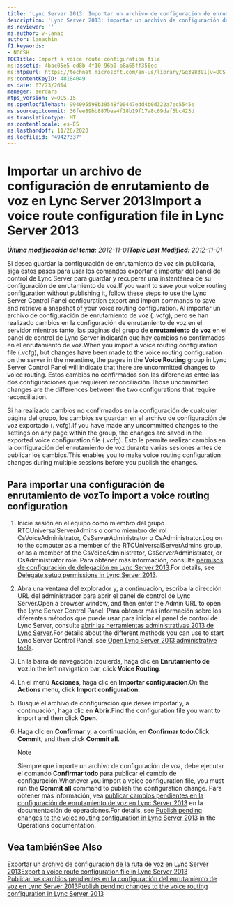 ```yaml
---
title: 'Lync Server 2013: Importar un archivo de configuración de enrutamiento de voz'
description: 'Lync Server 2013: importar un archivo de configuración de la ruta de voz.'
ms.reviewer: ''
ms.author: v-lanac
author: lanachin
f1.keywords:
- NOCSH
TOCTitle: Import a voice route configuration file
ms:assetid: 4bac05e5-ed8b-4f10-96b0-b8a65ff356ec
ms:mtpsurl: https://technet.microsoft.com/en-us/library/Gg398301(v=OCS.15)
ms:contentKeyID: 48184049
ms.date: 07/23/2014
manager: serdars
mtps_version: v=OCS.15
ms.openlocfilehash: 994095598b39548f00447edd4b0d322a7ec5545e
ms.sourcegitcommit: 36fee89bb887bea4f18b19f17a8c69daf5bc423d
ms.translationtype: MT
ms.contentlocale: es-ES
ms.lasthandoff: 11/26/2020
ms.locfileid: "49427337"
---
```

# <a name="import-a-voice-route-configuration-file-in-lync-server-2013"></a><span data-ttu-id="3bb15-103">Importar un archivo de configuración de enrutamiento de voz en Lync Server 2013</span><span class="sxs-lookup"><span data-stu-id="3bb15-103">Import a voice route configuration file in Lync Server 2013</span></span>

<div data-xmlns="http://www.w3.org/1999/xhtml">

<div class="topic" data-xmlns="http://www.w3.org/1999/xhtml" data-msxsl="urn:schemas-microsoft-com:xslt" data-cs="https://msdn.microsoft.com/">

<div data-asp="https://msdn2.microsoft.com/asp">



</div>

<div id="mainSection">

<div id="mainBody"><span data-ttu-id="3bb15-104">

<span> </span></span><span class="sxs-lookup"><span data-stu-id="3bb15-104">

<span> </span></span></span>

<span data-ttu-id="3bb15-105">_**Última modificación del tema:** 2012-11-01_</span><span class="sxs-lookup"><span data-stu-id="3bb15-105">_**Topic Last Modified:** 2012-11-01_</span></span>

<span data-ttu-id="3bb15-106">Si desea guardar la configuración de enrutamiento de voz sin publicarla, siga estos pasos para usar los comandos exportar e importar del panel de control de Lync Server para guardar y recuperar una instantánea de su configuración de enrutamiento de voz.</span><span class="sxs-lookup"><span data-stu-id="3bb15-106">If you want to save your voice routing configuration without publishing it, follow these steps to use the Lync Server Control Panel configuration export and import commands to save and retrieve a snapshot of your voice routing configuration.</span></span> <span data-ttu-id="3bb15-107">Al importar un archivo de configuración de enrutamiento de voz (. vcfg), pero se han realizado cambios en la configuración de enrutamiento de voz en el servidor mientras tanto, las páginas del grupo de **enrutamiento de voz** en el panel de control de Lync Server indicarán que hay cambios no confirmados en el enrutamiento de voz.</span><span class="sxs-lookup"><span data-stu-id="3bb15-107">When you import a voice routing configuration file (.vcfg), but changes have been made to the voice routing configuration on the server in the meantime, the pages in the **Voice Routing** group in Lync Server Control Panel will indicate that there are uncommitted changes to voice routing.</span></span> <span data-ttu-id="3bb15-108">Estos cambios no confirmados son las diferencias entre las dos configuraciones que requieren reconciliación.</span><span class="sxs-lookup"><span data-stu-id="3bb15-108">Those uncommitted changes are the differences between the two configurations that require reconciliation.</span></span>

<span data-ttu-id="3bb15-109">Si ha realizado cambios no confirmados en la configuración de cualquier página del grupo, los cambios se guardan en el archivo de configuración de voz exportado (. vcfg).</span><span class="sxs-lookup"><span data-stu-id="3bb15-109">If you have made any uncommitted changes to the settings on any page within the group, the changes are saved in the exported voice configuration file (.vcfg).</span></span> <span data-ttu-id="3bb15-110">Esto le permite realizar cambios en la configuración del enrutamiento de voz durante varias sesiones antes de publicar los cambios.</span><span class="sxs-lookup"><span data-stu-id="3bb15-110">This enables you to make voice routing configuration changes during multiple sessions before you publish the changes.</span></span>

<div>

## <a name="to-import-a-voice-routing-configuration"></a><span data-ttu-id="3bb15-111">Para importar una configuración de enrutamiento de voz</span><span class="sxs-lookup"><span data-stu-id="3bb15-111">To import a voice routing configuration</span></span>

1.  <span data-ttu-id="3bb15-112">Inicie sesión en el equipo como miembro del grupo RTCUniversalServerAdmins o como miembro del rol CsVoiceAdministrator, CsServerAdministrator o CsAdministrator.</span><span class="sxs-lookup"><span data-stu-id="3bb15-112">Log on to the computer as a member of the RTCUniversalServerAdmins group, or as a member of the CsVoiceAdministrator, CsServerAdministrator, or CsAdministrator role.</span></span> <span data-ttu-id="3bb15-113">Para obtener más información, consulte [permisos de configuración de delegación en Lync Server 2013](lync-server-2013-delegate-setup-permissions.md).</span><span class="sxs-lookup"><span data-stu-id="3bb15-113">For details, see [Delegate setup permissions in Lync Server 2013](lync-server-2013-delegate-setup-permissions.md).</span></span>

2.  <span data-ttu-id="3bb15-114">Abra una ventana del explorador y, a continuación, escriba la dirección URL del administrador para abrir el panel de control de Lync Server.</span><span class="sxs-lookup"><span data-stu-id="3bb15-114">Open a browser window, and then enter the Admin URL to open the Lync Server Control Panel.</span></span> <span data-ttu-id="3bb15-115">Para obtener más información sobre los diferentes métodos que puede usar para iniciar el panel de control de Lync Server, consulte [abrir las herramientas administrativas 2013 de Lync Server](lync-server-2013-open-lync-server-administrative-tools.md).</span><span class="sxs-lookup"><span data-stu-id="3bb15-115">For details about the different methods you can use to start Lync Server Control Panel, see [Open Lync Server 2013 administrative tools](lync-server-2013-open-lync-server-administrative-tools.md).</span></span>

3.  <span data-ttu-id="3bb15-116">En la barra de navegación izquierda, haga clic en **Enrutamiento de voz**.</span><span class="sxs-lookup"><span data-stu-id="3bb15-116">In the left navigation bar, click **Voice Routing**.</span></span>

4.  <span data-ttu-id="3bb15-117">En el menú **Acciones**, haga clic en **Importar configuración**.</span><span class="sxs-lookup"><span data-stu-id="3bb15-117">On the **Actions** menu, click **Import configuration**.</span></span>

5.  <span data-ttu-id="3bb15-118">Busque el archivo de configuración que desee importar y, a continuación, haga clic en **Abrir**.</span><span class="sxs-lookup"><span data-stu-id="3bb15-118">Find the configuration file you want to import and then click **Open**.</span></span>

6.  <span data-ttu-id="3bb15-119">Haga clic en **Confirmar** y, a continuación, en **Confirmar todo**.</span><span class="sxs-lookup"><span data-stu-id="3bb15-119">Click **Commit**, and then click **Commit all**.</span></span>
    
    <div>
    

    > [!NOTE]  
    > <span data-ttu-id="3bb15-120">Siempre que importe un archivo de configuración de voz, debe ejecutar el comando <STRONG>Confirmar todo</STRONG> para publicar el cambio de configuración.</span><span class="sxs-lookup"><span data-stu-id="3bb15-120">Whenever you import a voice configuration file, you must run the <STRONG>Commit all</STRONG> command to publish the configuration change.</span></span> <span data-ttu-id="3bb15-121">Para obtener más información, vea <A href="lync-server-2013-publish-pending-changes-to-the-voice-routing-configuration.md">publicar cambios pendientes en la configuración de enrutamiento de voz en Lync Server 2013</A> en la documentación de operaciones.</span><span class="sxs-lookup"><span data-stu-id="3bb15-121">For details, see <A href="lync-server-2013-publish-pending-changes-to-the-voice-routing-configuration.md">Publish pending changes to the voice routing configuration in Lync Server 2013</A> in the Operations documentation.</span></span>

    
    </div>

</div>

<div>

## <a name="see-also"></a><span data-ttu-id="3bb15-122">Vea también</span><span class="sxs-lookup"><span data-stu-id="3bb15-122">See Also</span></span>


[<span data-ttu-id="3bb15-123">Exportar un archivo de configuración de la ruta de voz en Lync Server 2013</span><span class="sxs-lookup"><span data-stu-id="3bb15-123">Export a voice route configuration file in Lync Server 2013</span></span>](lync-server-2013-export-a-voice-route-configuration-file.md)  
[<span data-ttu-id="3bb15-124">Publicar los cambios pendientes en la configuración del enrutamiento de voz en Lync Server 2013</span><span class="sxs-lookup"><span data-stu-id="3bb15-124">Publish pending changes to the voice routing configuration in Lync Server 2013</span></span>](lync-server-2013-publish-pending-changes-to-the-voice-routing-configuration.md)  
  

<span data-ttu-id="3bb15-125"></div>

</div>

<span> </span>

</div>

</div>

</span><span class="sxs-lookup"><span data-stu-id="3bb15-125"></div>

</div>

<span> </span>

</div>

</div>

</span></span></div>

